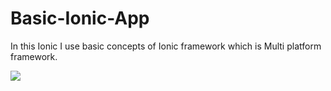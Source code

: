 # Basic-Ionic-App
In this Ionic I use basic concepts of Ionic framework which is Multi platform framework. 


<a href="https://imgflip.com/gif/48qmis"> <img src="https://imgflip.com/embed/48qmis.gif"/></a>
